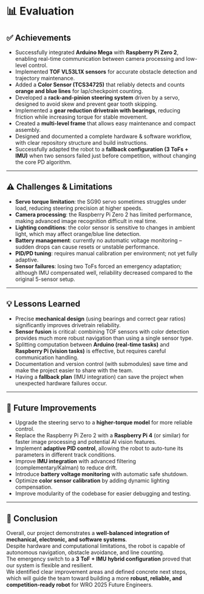 # 📊 Evaluation

## ✅ Achievements
- Successfully integrated **Arduino Mega** with **Raspberry Pi Zero 2**, enabling real-time communication between camera processing and low-level control.  
- Implemented **TOF VL53L1X sensors** for accurate obstacle detection and trajectory maintenance.  
- Added a **Color Sensor (TCS34725)** that reliably detects and counts **orange and blue lines** for lap/checkpoint counting.  
- Developed a **rack-and-pinion steering system** driven by a servo, designed to avoid skew and prevent gear tooth skipping.  
- Implemented a **gear reduction drivetrain with bearings**, reducing friction while increasing torque for stable movement.  
- Created a **multi-level frame** that allows easy maintenance and compact assembly.  
- Designed and documented a complete hardware & software workflow, with clear repository structure and build instructions.  
- Successfully adapted the robot to a **fallback configuration (3 ToFs + IMU)** when two sensors failed just before competition, without changing the core PD algorithm.  

---

## ⚠️ Challenges & Limitations
- **Servo torque limitation**: the SG90 servo sometimes struggles under load, reducing steering precision at higher speeds.  
- **Camera processing**: the Raspberry Pi Zero 2 has limited performance, making advanced image recognition difficult in real time.  
- **Lighting conditions**: the color sensor is sensitive to changes in ambient light, which may affect orange/blue line detection.  
- **Battery management**: currently no automatic voltage monitoring – sudden drops can cause resets or unstable performance.  
- **PID/PD tuning**: requires manual calibration per environment; not yet fully adaptive.  
- **Sensor failures**: losing two ToFs forced an emergency adaptation; although IMU compensated well, reliability decreased compared to the original 5-sensor setup.  

---

## 💡 Lessons Learned
- Precise **mechanical design** (using bearings and correct gear ratios) significantly improves drivetrain reliability.  
- **Sensor fusion** is critical: combining TOF sensors with color detection provides much more robust navigation than using a single sensor type.  
- Splitting computation between **Arduino (real-time tasks)** and **Raspberry Pi (vision tasks)** is effective, but requires careful communication handling.  
- Documentation and version control (with submodules) save time and make the project easier to share with the team.  
- Having a **fallback plan** (IMU integration) can save the project when unexpected hardware failures occur.  

---

## 🚀 Future Improvements
- Upgrade the steering servo to a **higher-torque model** for more reliable control.  
- Replace the Raspberry Pi Zero 2 with a **Raspberry Pi 4** (or similar) for faster image processing and potential AI vision features.  
- Implement **adaptive PID control**, allowing the robot to auto-tune its parameters in different track conditions.  
- Improve **IMU integration** with advanced filtering (complementary/Kalman) to reduce drift.  
- Introduce **battery voltage monitoring** with automatic safe shutdown.  
- Optimize **color sensor calibration** by adding dynamic lighting compensation.  
- Improve modularity of the codebase for easier debugging and testing.  

---

## 🎯 Conclusion
Overall, our project demonstrates a **well-balanced integration of mechanical, electronic, and software systems**.  
Despite hardware and computational limitations, the robot is capable of autonomous navigation, obstacle avoidance, and line counting.  
The emergency switch to a **3 ToF + IMU hybrid configuration** proved that our system is flexible and resilient.  
We identified clear improvement areas and defined concrete next steps, which will guide the team toward building a more **robust, reliable, and competition-ready robot** for WRO 2025 Future Engineers.  
